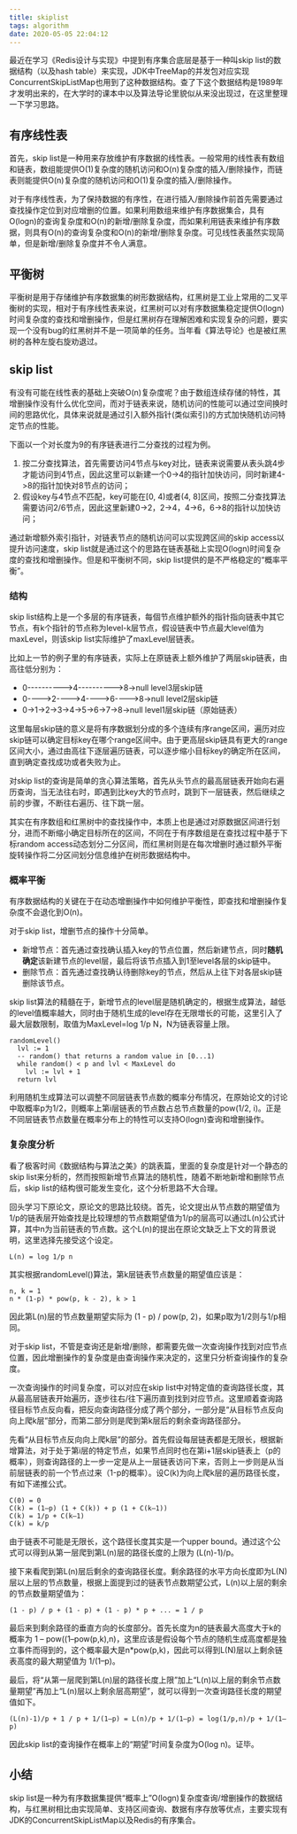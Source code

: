 ```yaml
---
title: skiplist
tags: algorithm
date: 2020-05-05 22:04:12
---
```



最近在学习《Redis设计与实现》中提到有序集合底层是基于一种叫skip list的数据结构（以及hash table）来实现，JDK中TreeMap的并发包对应实现ConcurrentSkipListMap也用到了这种数据结构。查了下这个数据结构是1989年才发明出来的，在大学时的课本中以及算法导论里貌似从来没出现过，在这里整理一下学习思路。
<!--more-->

## 有序线性表

首先，skip list是一种用来存放维护有序数据的线性表。一般常用的线性表有数组和链表，数组能提供O(1)复杂度的随机访问和O(n)复杂度的插入/删除操作，而链表则能提供O(n)复杂度的随机访问和O(1)复杂度的插入/删除操作。

对于有序线性表，为了保持数据的有序性，在进行插入/删除操作前首先需要通过查找操作定位到对应增删的位置。如果利用数组来维护有序数据集合，具有O(logn)的查询复杂度和O(n)的新增/删除复杂度，而如果利用链表来维护有序数据，则具有O(n)的查询复杂度和O(n)的新增/删除复杂度。可见线性表虽然实现简单，但是新增/删除复杂度并不令人满意。

## 平衡树

平衡树是用于存储维护有序数据集的树形数据结构，红黑树是工业上常用的二叉平衡树的实现，相对于有序线性表来说，红黑树可以对有序数据集稳定提供O(logn)时间复杂度的查找和增删操作，但是红黑树存在理解困难和实现复杂的问题，要实现一个没有bug的红黑树并不是一项简单的任务。当年看《算法导论》也是被红黑树的各种左旋右旋劝退过。

## skip list

有没有可能在线性表的基础上突破O(n)复杂度呢？由于数组连续存储的特性，其增删操作没有什么优化空间，而对于链表来说，随机访问的性能可以通过空间换时间的思路优化，具体来说就是通过引入额外指针(类似索引)的方式加快随机访问特定节点的性能。

下面以一个对长度为9的有序链表进行二分查找的过程为例。

1. 按二分查找算法，首先需要访问4节点与key对比，链表来说需要从表头跳4步才能访问到4节点，因此这里可以新建一个0->4的指针加快访问，同时新建4->8的指针加快对8节点的访问；
2. 假设key与4节点不匹配，key可能在[0, 4)或者(4, 8]区间，按照二分查找算法需要访问2/6节点，因此这里新建0->2，2->4，4->6，6->8的指针以加快访问；

通过新增额外索引指针，对链表节点的随机访问可以实现跨区间的skip access以提升访问速度，skip list就是通过这个的思路在链表基础上实现O(logn)时间复杂度的查找和增删操作。但是和平衡树不同，skip list提供的是不严格稳定的“概率平衡”。

### 结构

skip list结构上是一个多层的有序链表，每個节点维护额外的指针指向链表中其它节点，有k个指针的节点称为level-k层节点，假设链表中节点最大level值为maxLevel，则该skip list实际维护了maxLevel层链表。

比如上一节的例子里的有序链表，实际上在原链表上额外维护了两层skip链表，由高往低分别为：

* 0---------->4---------->8->null level3层skip链
* 0---->2---->4---->6---->8->null level2层skip链
* 0->1->2->3->4->5->6->7->8->null level1层skip链（原始链表）

这里每层skip链的意义是将有序数据划分成的多个连续有序range区间，遍历对应skip链可以确定目标key在哪个range区间中。由于更高层skip链具有更大的range区间大小，通过由高往下逐层遍历链表，可以逐步缩小目标key的确定所在区间，直到确定查找成功或者失败为止。

对skip list的查询是简单的贪心算法策略，首先从头节点的最高层链表开始向右遍历查询，当无法往右时，即遇到比key大的节点时，跳到下一层链表，然后继续之前的步骤，不断往右遍历、往下跳一层。

其实在有序数组和红黑树中的查找操作中，本质上也是通过对原数据区间进行划分，进而不断缩小确定目标所在的区间，不同在于有序数组是在查找过程中基于下标random access动态划分二分区间，而红黑树则是在每次增删时通过额外平衡旋转操作将二分区间划分信息维护在树形数据结构中。

### 概率平衡

有序数据结构的关键在于在动态增删操作中如何维护平衡性，即查找和增删操作复杂度不会退化到O(n)。

对于skip list，增删节点的操作十分简单。

* 新增节点：首先通过查找确认插入key的节点位置，然后新建节点，同时**随机确定**该新建节点的level层，最后将该节点插入到1至level各层的skip链中。
* 删除节点：首先通过查找确认待删除key的节点，然后从上往下对各层skip链删除该节点。

skip list算法的精髓在于，新增节点的level层是随机确定的，根据生成算法，越低的level值概率越大，同时由于随机生成的level存在无限増长的可能，这里引入了最大层数限制，取值为MaxLevel=log 1/p N，N为链表容量上限。

```
randomLevel()
  lvl := 1
  -- random() that returns a random value in [0...1)
  while random() < p and lvl < MaxLevel do
    lvl := lvl + 1
  return lvl
```

利用随机生成算法可以调整不同层链表节点数的概率分布情况，在原始论文的讨论中取概率p为1/2，则概率上第i层链表的节点数占总节点数量的pow(1/2, i)。正是不同层链表节点数量在概率分布上的特性可以支持O(logn)查询和增删操作。

### 复杂度分析

看了极客时间《数据结构与算法之美》的跳表篇，里面的复杂度是针对一个静态的skip list来分析的，然而按照新增节点算法的随机性，随着不断地新增和删除节点后，skip list的结构很可能发生变化，这个分析思路不大合理。

回头学习下原论文，原论文的思路比较绕。首先，论文提出从节点数的期望值为1/p的链表层开始查找是比较理想的节点数期望值为1/p的层高可以通过L(n)公式计算，其中n为当前链表的节点数。这个L(n)的提出在原论文缺乏上下文的背景说明，这里选择先接受这个设定。

```
L(n) = log 1/p n
```

其实根据randomLevel()算法，第k层链表节点数量的期望值应该是：

```
n, k = 1
n * (1-p) * pow(p, k - 2), k > 1
```

因此第L(n)层的节点数量期望实际为 (1 - p) / pow(p, 2)，如果p取为1/2则与1/p相同。

对于skip list，不管是查询还是新增/删除，都需要先做一次查询操作找到对应节点位置，因此增删操作的复杂度是由查询操作来决定的，这里只分析查询操作的复杂度。

一次查询操作的时间复杂度，可以对应在skip list中对特定值的查询路径长度，其从最高层链表开始遍历，逐步往右/往下遍历直到找到对应节点。这里顺着查询路径目标节点反向看，把反向查询路径分成了两个部分，一部分是“从目标节点反向向上爬k层”部分，而第二部分则是爬到第k层后的剩余查询路径部分。

先看“从目标节点反向向上爬k层”的部分。首先假设每层链表都是无限长，根据新增算法，对于处于第i层的特定节点，如果节点同时也在第i+1层skip链表上（p的概率），则查询路径的上一步一定是从上一层链表访问下来，否则上一步则是从当前层链表的前一个节点过来（1-p的概率）。设C(k)为向上爬k层的遍历路径长度，有如下递推公式。

```
C(0) = 0
C(k) = (1–p) (1 + C(k)) + p (1 + C(k–1))
C(k) = 1/p + C(k–1)
C(k) = k/p
```

由于链表不可能是无限长，这个路径长度其实是一个upper bound。通过这个公式可以得到从第一层爬到第L(n)层的路径长度的上限为 (L(n)-1)/p。

接下来看爬到第L(n)层后剩余的查询路径长度。剩余路径的水平方向长度即为L(N)层以上层的节点数量，根据上面提到过的链表节点数期望公式，L(n)以上层的剩余的节点数量期望值为：

```
(1 - p) / p + (1 - p) + (1 - p) * p + ... = 1 / p
```

最后来到剩余路径的垂直方向的长度部分。首先长度为n的链表最大高度大于k的概率为 1 – pow((1–pow(p,k),n)，这里应该是假设每个节点的随机生成高度都是独立事件而得到的，这个概率最大是n*pow(p,k)，因此可以得到L(N)层以上剩余链表高度的最大期望值为 1/(1–p)。

最后，将“从第一层爬到第L(n)层的路径长度上限”加上“L(n)以上层的剩余节点数量期望”再加上“L(n)层以上剩余层高期望”，就可以得到一次查询路径长度的期望值如下。

```
(L(n)-1)/p + 1 / p + 1/(1–p) = L(n)/p + 1/(1–p) = log(1/p,n)/p + 1/(1–p)
```

因此skip list的查询操作在概率上的“期望”时间复杂度为O(log n)。证毕。

## 小结

skip list是一种为有序数据集提供“概率上”O(logn)复杂度查询/增删操作的数据结构，与红黑树相比由实现简单、支持区间查询、数据有序存放等优点，主要实现有JDK的ConcurrentSkipListMap以及Redis的有序集合。